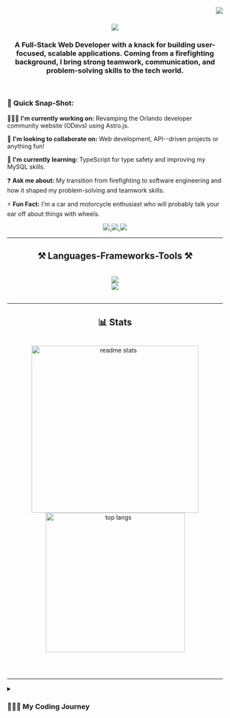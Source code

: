 <img align="right" src="https://visitor-badge.laobi.icu/badge?page_id=Dkerr2061.Dkerr2061" />

<h1 align="center">
        <img src="https://readme-typing-svg.herokuapp.com/?font=Righteous&size=35&center=true&vCenter=true&width=500&height=70&duration=4000&lines=Hi+There!+👋;+I'm+David+Kerr!;" />
</h1>

<h3 align="center">
        A Full-Stack Web Developer with a knack for building user-focused, scalable applications. Coming from a firefighting background, I bring strong teamwork, communication, and problem-solving skills to the tech world.
</h3>
<br/>

### 📸 Quick Snap-Shot:
🧑🏻‍💻 **I'm currently working on:** Revamping the Orlando developer community website (ODevs) using Astro.js.

🌱 **I'm looking to collaborate on:** Web development, API--driven projects or anything fun!

📖 **I'm currently learning:** TypeScript for type safety and improving my MySQL skills.

❓ **Ask me about:** My transition from firefighting to software engineering and how it shaped my problem-solving and teamwork skills.

⚡️ **Fun Fact:** I'm a car and motorcycle enthusiast who will probably talk your ear off about things with wheels.

<div align="center"> 
  <a href="mailto:dkerr2061@gmail.com">
    <img src="https://img.shields.io/badge/Gmail-333333?style=for-the-badge&logo=gmail&logoColor=red" />
  </a>
  <a href="https://www.linkedin.com/in/david-kerr-358b33297/">
    <img src="https://img.shields.io/badge/LinkedIn-0077B5?style=for-the-badge&logo=linkedin&logoColor=white" />
  </a>
  <a href="https://davidkerr-portfolio.vercel.app/">
     <img src="https://img.shields.io/badge/Portfolio-FF5722?style=for-the-badge&logo=todoist&logoColor=white" /> 
  </a>
</div>

---
 
<h2 align="center">⚒️ Languages-Frameworks-Tools ⚒️</h2>
<br/>

<div align="center">
        <a>
    <img src="https://skillicons.dev/icons?i=react,python,javascript,typescript,html,css,github,tailwind" /><br>
    <img src="https://skillicons.dev/icons?i=astro,mysql,flask,postman,vite,vercel,sqlite,postgresql,vscode,git" />
        </a>        
</div>

<br/>

---

<h2 align="center">📊 Stats</h2>
<br>
<div align=center>
  <img width=390 src="https://github-readme-stats.vercel.app/api?username=Dkerr2061&theme=codeSTACKr&hide_border=false&include_all_commits=false&count_private=false" alt="readme stats" />
  <br/>
  <img width=325 align="center" src="https://github-readme-stats.vercel.app/api/top-langs/?username=Dkerr2061&theme=codeSTACKr&hide_border=false&include_all_commits=false&count_private=false&layout=compact&size_weight=0.5&count_weight=0.5" alt="top langs" />
</div>

<br/><br/>

---

<details>
        <summary><h3>👨🏻‍🚒 My Coding Journey</h3></summary>
        <p>For nine years, I worked as a firefighter, where I learned how to be an effective part of a team. Every member had a specific role, and people depended on my contribution, trusting that I would get the job done. Whether it was rope rescues, confined space rescues, or extractions, every call was different, and I had to adapt quickly to the task in front of me. Problem-solving was critical—I broke down complex challenges into smaller components, ensuring each piece was executed correctly to solve the bigger problem successfully. That experience also taught me that failure is an essential part of learning. Instead of being discouraged, I treated failures as opportunities to grow and excel.</p>

<p>When I transitioned into software engineering, I carried those lessons with me. I started with JavaScript, building simple games like rock-paper-scissors on the DOM, and quickly realized how much more there was to explore. I expanded my skills, learning React to create dynamic user interfaces and Python to handle back-end development. I embraced Flask for building RESTful APIs and used SQLAlchemy to manage databases effectively.
As I grew, I added TypeScript to ensure my code was robust and began working with MySQL to write efficient queries, deepening my understanding of relational databases. What started as small websites evolved into full-scale applications, where I could design and implement both the front and back end, creating scalable and functional systems.</p>
       
<p>Now, I’m continuing to build on that foundation by expanding my toolkit to include frameworks like Astro, diving deeper into SEO strategies, and perfecting my ability to create reactive and responsive designs. My journey has been one of continuous learning, applying problem-solving skills to new challenges, and constantly striving to build impactful and reliable applications.</p>
</details>
